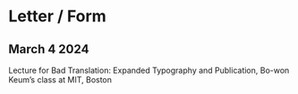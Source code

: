 # Letter / Form
## March 4 2024
Lecture for Bad Translation: Expanded Typography and Publication, Bo-won Keum’s class at MIT, Boston


